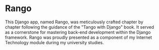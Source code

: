 # Rango

This Django app, named Rango, was meticulously crafted chapter by chapter following the guidance of the "Tango with Django" book. It served as a cornerstone for mastering back-end development within the Django framework. Rango was proudly presented as a component of my Internet Technology module during my university studies.
